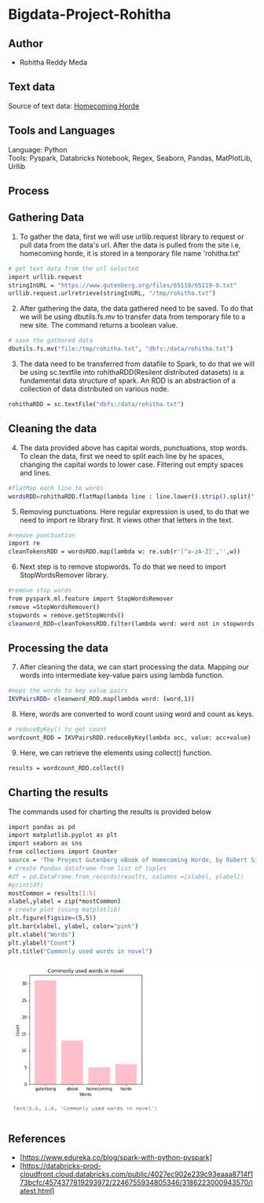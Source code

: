 # Bigdata-Project-Rohitha
## Author
- Rohitha Reddy Meda
## Text data
Source of text data: [Homecoming Horde](https://www.gutenberg.org/files/65119/65119-0.txt)
## Tools and Languages
Language: Python  
Tools: Pyspark, Databricks Notebook, Regex, Seaborn, Pandas, MatPlotLib, Urllib
## Process
## Gathering Data
1. To gather the data, first we will use urllib.request library to request or pull data from the data's url. After the data is pulled from the site i.e, homecoming horde, it is stored in a temporary file name 'rohitha.txt'
```Bash
# get text data from the url selected
import urllib.request
stringInURL = "https://www.gutenberg.org/files/65119/65119-0.txt"
urllib.request.urlretrieve(stringInURL, "/tmp/rohitha.txt")
```
2. After gathering the data, the data gathered need to be saved. To do that we will be using dbutils.fs.mv to transfer data from temporary file to a new site. The command returns a boolean value.
```Bash
# save the gathered data
dbutils.fs.mv("file:/tmp/rohitha.txt", "dbfs:/data/rohitha.txt")
```
3. The data need to be transferred from datafile to Spark, to do that we will be using sc.textfile into rohithaRDD(Resilent distributed datasets) is a fundamental data structure of spark. An RDD is an abstraction of a collection of data distributed on various node.
```Bash
rohithaRDD = sc.textFile("dbfs:/data/rohitha.txt")
```
## Cleaning the data
4. The data provided above has capital words, punctuations, stop words. To clean the data, first we need to split each line by he spaces, changing the capital words to lower case. Filtering out empty spaces and lines. 
```Bash
#flatMap each line to words 
wordsRDD=rohithaRDD.flatMap(lambda line : line.lower().strip().split(" "))
```
5. Removing punctuations. Here regular expression is used, to do that we need to import re library first. It views other that letters in the text.
```Bash
#remove punctuation
import re
cleanTokensRDD = wordsRDD.map(lambda w: re.sub(r'[^a-zA-Z]','',w))
```
6. Next step is to remove stopwords. To do that we need to import StopWordsRemover library. 
```Bash
#remove stop words
from pyspark.ml.feature import StopWordsRemover
remove =StopWordsRemover()
stopwords = remove.getStopWords()
cleanword_RDD=cleanTokensRDD.filter(lambda word: word not in stopwords
```
## Processing the data
7. After cleaning the data, we can start processing the data. Mapping our words into intermediate key-value pairs using lambda function.
```Bash
#maps the words to key value pairs
IKVPairsRDD= cleanword_RDD.map(lambda word: (word,1))
```
8. Here, words are converted to word count using word and count as keys.
```Bash
# reduceByKey() to get count
wordcount_RDD = IKVPairsRDD.reduceByKey(lambda acc, value: acc+value)
```
9. Here, we can retrieve the elements using collect() function. 
```Bash
results = wordcount_RDD.collect()
```
## Charting the results
The commands used for charting the results is provided below
```Bash
import pandas as pd
import matplotlib.pyplot as plt
import seaborn as sns
from collections import Counter
source = 'The Project Gutenberg eBook of Homecoming Horde, by Robert Silverberg'
# create Pandas dataframe from list of tuples
#df = pd.DataFrame.from_records(results, columns =[xlabel, ylabel]) 
#print(df)
mostCommon = results[1:5]
xlabel,ylabel = zip(*mostCommon)
# create plot (using matplotlib)
plt.figure(figsize=(5,5))
plt.bar(xlabel, ylabel, color="pink")
plt.xlabel("Words")
plt.ylabel("Count")
plt.title("Commonly used words in novel")
```
![Image](https://github.com/Rohitha12/bigdata-project/blob/main/barchart.PNG)
## References
- [https://www.edureka.co/blog/spark-with-python-pyspark]
- [https://databricks-prod-cloudfront.cloud.databricks.com/public/4027ec902e239c93eaaa8714f173bcfc/4574377819293972/2246755934805346/3186223000943570/latest.html]
